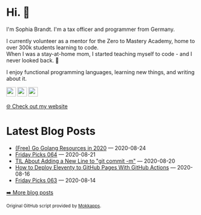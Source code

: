 <h1>Hi. 👋</h1>
<p>I'm Sophia Brandt. I'm a tax officer and programmer from Germany.</p>
<p>I currently volunteer as a mentor for the Zero to Mastery Academy, home to over 300k students learning to code.<br>
When I was a stay-at-home mom, I started teaching myself to code - and I never looked back. 💜</p>
<p>I enjoy functional programming languages, learning new things, and writing about it.</p>
<p><a href="https://www.twitter.com/hisophiabrandt"><img src="https://img.shields.io/badge/twitter-%231DA1F2.svg?&style=for-the-badge&logo=twitter&logoColor=white" height=25></a> <a href="https://www.linkedin.com/in/sophiabrandt"><img src="https://img.shields.io/badge/linkedin-%230077B5.svg?&style=for-the-badge&logo=linkedin&logoColor=white" height=25></a> <a href="https://dev.to/sophiabrandt"><img src="https://img.shields.io/badge/DEV.TO-%230A0A0A.svg?&style=for-the-badge&logo=dev-dot-to&logoColor=white" height=25></a></p>
<p><a href="https://www.sophiabrandt.com">🌐 Check out my website</a></p>
<h1>Latest Blog Posts</h1>
  <ul>
    <li><a href=https://www.rockyourcode.com/go-resources/>(Free) Go Golang Resources in 2020</a> — 2020-08-24</li><li><a href=https://www.rockyourcode.com/friday-picks-064/>Friday Picks 064</a> — 2020-08-21</li><li><a href=https://www.rockyourcode.com/til-about-adding-a-new-line-to-git-commit-m/>TIL About Adding a New Line to "git commit -m"</a> — 2020-08-20</li><li><a href=https://www.rockyourcode.com/how-to-deploy-eleventy-to-github-pages-with-github-actions/>How to Deploy Eleventy to GitHub Pages With GitHub Actions</a> — 2020-08-16</li><li><a href=https://www.rockyourcode.com/friday-picks-063/>Friday Picks 063</a> — 2020-08-14</li>
  </ul>
<p><a href="https://www.rockyourcode.com">➡️ More blog posts</a></p>
<p><small>Original GitHub script provided by <a href="https://github.com/Mokkapps">Mokkapps</a>.</small></p>
